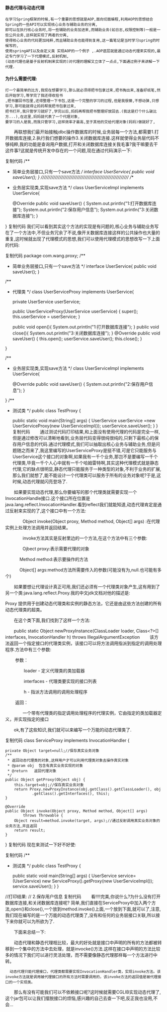 #### 静态代理与动态代理
    在学习Spring框架的时候,有一个重要的思想就是AOP,面向切面编程,利用AOP的思想结合Spring的一些API可以实现核心业务与辅助业务的分离,
    即可以在执行核心业务时,将一些辅助的业务加进来,而辅助业务(如日志,权限控制等)一般是一些公共业务,这样就实现了两者的分离,
    使得核心业务的代码更加纯粹,而且辅助业务也能得到复用,这一篇笔记是当时学习spring的时候写的,
    使用springAPI以及自定义类 实现AOP的一个例子 ,.AOP底层就是通过动态代理来实现的,最近专门学习了一下代理模式,反射机制,
    (动态代理也是基于反射机制来实现的)对代理的理解又立体了一点点,下面通过例子来讲解一下代理.

#### 为什么需要代理:

    打一个最简单的比方,我现在想要学习,那么就必须得把书包拿过来,把书掏出来,准备好纸笔,然后开始学习,等学完了我还得收拾书
    ,把书塞回书包里,还得整理一下书包,这是一个完整的学习的过程,但是我很懒,不想动弹,只想学习,那可能就得让妈妈帮我把书包拿过来,
    把书打开,我只管学习就好了,学完以后,妈妈再帮我把书整理好放回去.(我这是打个什么破比方...),在这里,妈妈就代表了一个代理对象,
    要学习的人是我,而我只管学习,这样效率才最高,至于其他的交给代理对象(妈妈)做就好了,



　　再联想我们最开始接触jdbc操作数据库的时候,业务层每一个方法,都需要1.打开数据库连接,2.执行我们想要的操作3.关闭数据库连接.这样就使得业务层代码不够纯粹,我的功能是查询用户数据,打开和关闭数据库连接关我毛事?我干嘛要去干这件事?这就是传统开发中存在的一个问题,现在通过代码演示一下:

复制代码
/**
 * 简单业务层接口,只有一个save方法
 */
interface UserService{
    public void saveUser();
}
////////////////////////////////////////////////////////
/**
 * 业务层实现类,实现save方法
 */
class UserServiceImpl implements UserService{

    @Override
    public void saveUser() {
        System.out.println("1:打开数据库连接");
        System.out.println("2:保存用户信息");
        System.out.println("3:关闭数据库连接");
    }
    
}
复制代码
我们可以看到其实这个方法的实现是有问题的,核心业务与辅助业务写在了一个方法中,不但业务冗余了不说,像开关数据库连接这样的公共操作也大量的重复,这时候就出现了代理模式的思想,我们可以使用代理模式的思想改写一下上面的代码:

复制代码
package com.wang.proxy;
/**
 * 简单业务层接口,只有一个save方法
 */
interface UserService{
    public void saveUser();
}

/**
 * 代理类
 */
class UserServiceProxy implements UserService{

    private UserService userService;
    
    public UserServiceProxy(UserService userService) {
        super();
        this.userService = userService;
    }

    public void open(){
        System.out.println("1:打开数据库连接");
    }
    public void close(){
        System.out.println("3:关闭数据库连接");
    }
    @Override
    public void saveUser() {
        this.open();
        userService.saveUser();
        this.close();
    }
    
}

/**
 * 业务层实现类,实现save方法
 */
class UserServiceImpl implements UserService{

    @Override
    public void saveUser() {
        System.out.println("2:保存用户信息");
    }
    
}
/**
 * 测试类
 */
public class TestProxy {
    
    public static void main(String[] args) {
        UserService userService =new UserServiceProxy(new UserServiceImpl());
        userService.saveUser();
    }
}
复制代码
　　通过测试代码打印结果,和上面没有使用代理的代码是完全一样,但是通过修改可以清晰地看到,业务层代码变得很纯很纯的,只剩下最核心的保存用户信息的代码.通过代理模式,我们可以抽取出核心业务与辅助业务,但是问题随之而来了,我这里编写的UserServiceProxy是挺不错,可是它只能服务与UserService这个接口的对象啊,如果我有一千个业务,那岂不是要编写一千个代理类,毕竟一千个人心中就有一千个哈姆雷特啊,其实这种代理模式就是静态代理,它的缺点很明显,静态代理只能服务于一种类型的对象,不利于业务的扩展,那么我们就想了,能不能设计一个代理类可以服务于所有的业务对象呢?于是,这时候,动态代理就闪亮登场了.

　　如果要实现动态代理,那么你要编写的那个代理类就需要实现一个InvocationHandle接口.这个接口所在位置是java.lang.reflect.InvocationHandler.看到reflect我们就能知道,动态代理肯定是通过反射来实现的了,这个接口中有一个方法:

　　　　Object  invoke(Object proxy, Method method, Object[] args)    :在代理实例上处理方法调用并返回结果。

　　　　invoke方法其实是反射里边的一个方法,在这个方法中有三个参数:

　　　　Ojbect proxy:表示需要代理的对象

　　　 Method method:表示要操作的方法

　　　 Object[] args:method方法所需要传入的参数(可能没有为,null.也可能有多个)

　　如果要想让代理设计真正可用,我们还必须有一个代理类对象产生,这有用到了另一个类:java.lang.reflect.Proxy.我的中文jdk文档对他的描述是:

 Proxy 提供用于创建动态代理类和实例的静态方法，它还是由这些方法创建的所有动态代理类的超类。 

　　在这个类下面,我们找到了这样一个方法:

　　public static Object newProxyInstance(ClassLoader loader,
                                       Class<?>[] interfaces,
                                       InvocationHandler h)
                                  throws IllegalArgumentException
　　该方法返回一个指定接口的代理类实例，该接口可以将方法调用指派到指定的调用处理程序.方法中有三个参数:

　 　参数：

　　　　 loader - 定义代理类的类加载器

　　　　 interfaces - 代理类要实现的接口列表

　　　　 h - 指派方法调用的调用处理程序

　 　返回：

　　　　一个带有代理类的指定调用处理程序的代理实例，它由指定的类加载器定义，并实现指定的接口 

　　ok,有了这些知识,我们就可以来编写一个万能的动态代理类了.

复制代码
class ServiceProxy implements InvocationHandler {

    private Object target=null;//保存真实业务对象
    /**
     * 返回动态代理类的对象,这样用户才可以利用代理类对象去操作真实对象
     * @param obj  包含有真实业务实现的对象
     * @return   返回代理对象
     */
    public Object getProxy(Object obj) {
        this.target=obj;//保存真实业务对象
        return Proxy.newProxyInstance(obj.getClass().getClassLoader(), obj
                .getClass().getInterfaces(), this);
    }

    @Override
    public Object invoke(Object proxy, Method method, Object[] args)
            throws Throwable {
        Object result=method.invoke(target, args);//通过反射调用真实业务对象的业务方法,并且返回
        return result;
    }

}
复制代码
现在来测试一下好不好使:

复制代码
/**
 * 测试类
 */
public class TestProxy {

    public static void main(String[] args) {
            UserService service=(UserService) new ServiceProxy().getProxy(new UserServiceImpl());
            service.saveUser();
    }
}


//打印结果:
//        2.保存用户信息
复制代码
　　看!!!!完美,你说什么?为什么没有打开数据库连接,和关闭数据库连接呢?  简单,我们直接在ServiceProxy中加入两个方法,open()和close(),一个放到method.invoke()上面,一个放到下面,就可以了,注意,我们现在编写的是一个万能的动态代理类了,没有和任何的业务层接口关联,所以接下来你就可以为所欲为了.

　　下面来总结一下:

　　动态代理和静态代理相比较，最大的好处就是接口中声明的所有的方法都被转移到一个集中的方法中去处理，就是invocke()方法.这样在接口中声明的方法比较多的情况下我们可以进行灵活处理，而不需要像静态代理那样每一个方法进行中转。

      动态代理只能代理接口，代理类都需要实现InvocationHandler类，实现invoke方法。该invoke方法就是调用被代理接口的所有方法时需要调用的，该invoke方法的返回值是被代理接口的一个实现类。

　　那么有没有可能我们可以不依赖接口呢?这时候就需要CGLIB实现动态代理了,这个jar包可以让我们摆脱接口的烦恼,感兴趣的自己去查一下吧,反正我也没用,不会...